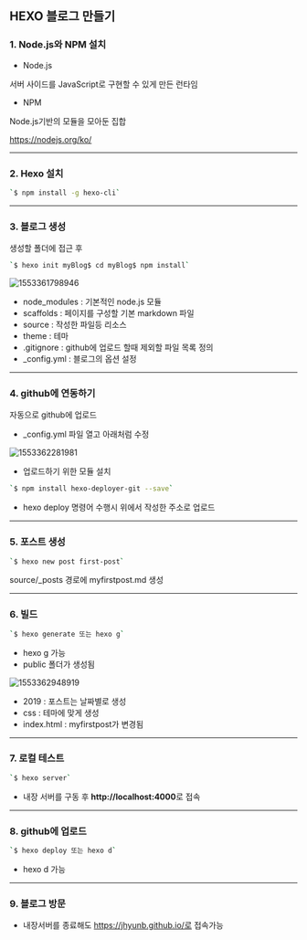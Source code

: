 ## HEXO 블로그 만들기

### 1. Node.js와 NPM 설치

+ Node.js

서버 사이드를 JavaScript로 구현할 수 있게 만든 런타임

+ NPM

Node.js기반의 모듈을 모아둔 집합

https://nodejs.org/ko/



---

### 2. Hexo 설치

```bash
`$ npm install -g hexo-cli`
```



---

### 3. 블로그 생성

생성할 폴더에 접근 후 

```bash
`$ hexo init myBlog$ cd myBlog$ npm install`
```

![1553361798946](https://user-images.githubusercontent.com/36959292/54869831-83756500-4de1-11e9-97e5-1f472870035f.png)

+ node_modules : 기본적인 node.js 모듈
+ scaffolds : 페이지를 구성할 기본 markdown 파일
+ source : 작성한 파일등 리소스
+ theme : 테마
+ .gitignore : github에 업로드 할때 제외할 파일 목록 정의
+ _config.yml : 블로그의 옵션 설정



---

### 4. github에 연동하기

자동으로 github에 업로드

+ _config.yml 파일 열고 아래처럼 수정

![1553362281981](https://user-images.githubusercontent.com/36959292/54869834-99832580-4de1-11e9-8c4d-fd21267cf69e.png)



+ 업로드하기 위한 모듈 설치

```bash
`$ npm install hexo-deployer-git --save`
```



+ hexo deploy 명령어 수행시 위에서 작성한 주소로 업로드



---

### 5. 포스트 생성

```bash
`$ hexo new post first-post`
```

source/_posts 경로에 myfirstpost.md 생성



---

### 6. 빌드

```bash
`$ hexo generate 또는 hexo g`
```

+ hexo g 가능
+ public 폴더가 생성됨

![1553362948919](https://user-images.githubusercontent.com/36959292/54869839-a9026e80-4de1-11e9-8f7f-5cac8c91eaf1.png)

+ 2019 : 포스트는 날짜별로 생성
+ css : 테마에 맞게 생성
+ index.html  : myfirstpost가 변경됨



---

### 7. 로컬 테스트

```bash
`$ hexo server`
```

+ 내장 서버를 구동 후  **http://localhost:4000**로 접속



---

### 8. github에 업로드

```bash
`$ hexo deploy 또는 hexo d`
```

+ hexo d 가능

---

### 9. 블로그 방문

+ 내장서버를 종료해도 https://jhyunb.github.io/로 접속가능

